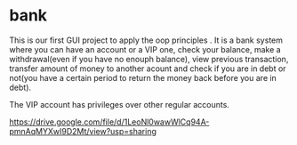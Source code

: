 # bank
This is our first GUI project to apply the oop principles .
It is a bank system where you can have an account or a VIP one, check your balance, make a withdrawal(even if you have no enouph balance), 
view previous transaction, transfer amount of money to another acount and check if you are in debt or not(you have a certain period to return the money back before you are in debt).  

The VIP account has privileges over other regular accounts.

https://drive.google.com/file/d/1LeoNl0wawWlCq94A-pmnAqMYXwI9D2Mt/view?usp=sharing
